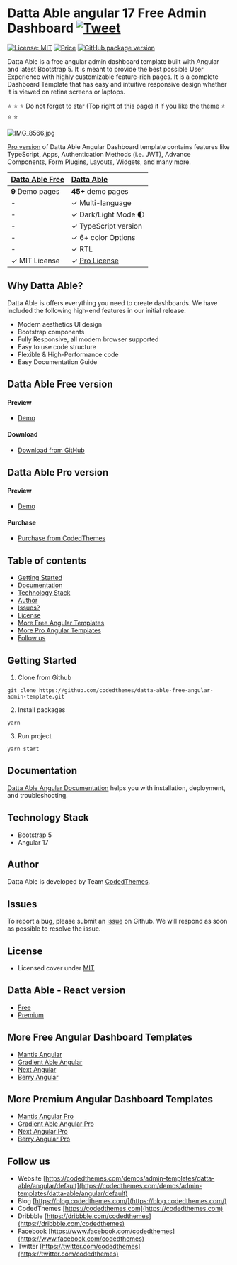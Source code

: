 # Datta Able angular 17 Free Admin Dashboard [![Tweet](https://img.shields.io/twitter/url/http/shields.io.svg?style=social)](https://twitter.com/intent/tweet?text=Get%20Datta%20%20Able%20Angular%20-%20The%20most%20beautiful%20Material%20designed%20Admin%20Dashboard%20Template%20&url=https://codedthemes.com/demos/admin-templates/datta-able/angular/default&via=codedthemes&hashtags=angular,webdev,developers,javascript)

[![License: MIT](https://img.shields.io/badge/License-MIT-yellow.svg)](https://opensource.org/licenses/MIT)
[![Price](https://img.shields.io/badge/price-FREE-0098f7.svg)](https://codedthemes.com/item/datta-able-angular-lite/)
[![GitHub package version](https://img.shields.io/github/package-json/v/codedthemes/datta-able-free-angular-admin-template)](https://github.com/codedthemes/datta-able-free-angular-admin-template/)

Datta Able is a free angular admin dashboard template built with Angular and latest Bootstrap 5. It is meant to provide the best possible User Experience with highly customizable feature-rich pages. It is a complete Dashboard Template that has easy and intuitive responsive design whether it is viewed on retina screens or laptops.

:star: :star: :star: Do not forget to star (Top right of this page) it if you like the theme :star: :star: :star:

![IMG_8566.jpg](https://org-public-assets.s3.us-west-2.amazonaws.com/Free-Version-Banners/GITHUB-FREE-ANGULAR-REPO%20-%20Datta%20Able.jpg)

[Pro version](https://codedthemes.com/demos/admin-templates/datta-able/angular/default) of Datta Able Angular Dashboard template contains features like TypeScript, Apps, Authentication Methods (i.e. JWT), Advance Components, Form Plugins, Layouts, Widgets, and many more.

| [Datta Able Free](https://codedthemes.com/demos/admin-templates/datta-able/angular/free/dashboard) | [Datta Able](https://codedthemes.com/item/datta-able-angular/)    |
| -------------------------------------------------------------------------------------------------- | :---------------------------------------------------------------- |
| **9** Demo pages                                                                                   | **45+** demo pages                                                |
| -                                                                                                  | ✓ Multi-language                                                  |
| -                                                                                                  | ✓ Dark/Light Mode 🌓                                              |
| -                                                                                                  | ✓ TypeScript version                                              |
| -                                                                                                  | ✓ 6+ color Options                                                |
| -                                                                                                  | ✓ RTL                                                             |
| ✓ MIT License                                                                                      | ✓ [Pro License](https://codedthemes.com/item/datta-able-angular/) |

## Why Datta Able?

Datta Able is offers everything you need to create dashboards. We have included the following high-end features in our initial release:

- Modern aesthetics UI design
- Bootstrap components
- Fully Responsive, all modern browser supported
- Easy to use code structure
- Flexible & High-Performance code
- Easy Documentation Guide

## Datta Able Free version

#### Preview

- [Demo](https://codedthemes.com/demos/admin-templates/datta-able/angular/free/dashboard)

#### Download

- [Download from GitHub](https://github.com/codedthemes/datta-able-free-angular-admin-template)

## Datta Able Pro version

#### Preview

- [Demo](https://codedthemes.com/demos/admin-templates/datta-able/angular/default/)

#### Purchase

- [Purchase from CodedThemes](https://codedthemes.com/item/datta-able-angular/)

## Table of contents

- [Getting Started](#getting-started)
- [Documentation](#documentation)
- [Technology Stack](#technology-stack)
- [Author](#author)
- [Issues?](#issues)
- [License](#license)
- [More Free Angular Templates](#more-free-angular-dashboard-templates)
- [More Pro Angular Templates](#more-premium-angular-dashboard-templates)
- [Follow us](#follow-us)

## Getting Started

1. Clone from Github

```
git clone https://github.com/codedthemes/datta-able-free-angular-admin-template.git
```

2. Install packages

```
yarn
```

3. Run project

```
yarn start
```

## Documentation

[Datta Able Angular Documentation](https://codedthemes.gitbook.io/datta-angular/) helps you with installation, deployment, and troubleshooting.

## Technology Stack

- Bootstrap 5
- Angular 17

## Author

Datta Able is developed by Team [CodedThemes](https://codedthemes.com).

## Issues

To report a bug, please submit an [issue](https://github.com/codedthemes/datta-able-free-angular-admin-template/issues) on Github. We will respond as soon as possible to resolve the issue.

## License

- Licensed cover under [MIT](https://github.com/codedthemes/datta-able-free-angular-admin-template/blob/master/LICENSE)

## Datta Able - React version

- [Free](https://lite.codedthemes.com/datta-able/react/default/dashboard/default)
- [Premium](https://codedthemes.com/item/datta-able-react-admin-template/)

## More Free Angular Dashboard Templates

- [Mantis Angular](https://codedthemes.com/item/mantis-angular-free-admin-template/)
- [Gradient Able Angular](https://codedthemes.com/item/gradient-able-angular-free-admin-template/)
- [Next Angular](https://codedthemes.com/item/next-free-admin-template/)
- [Berry Angular](https://codedthemes.com/item/berry-angular-free-admin-template/)

## More Premium Angular Dashboard Templates

- [Mantis Angular Pro](https://codedthemes.com/item/mantis-angular-admin-template/)
- [Gradient Able Angular Pro](https://codedthemes.com/item/gradient-able-angular-admin-template/)
- [Next Angular Pro](https://codedthemes.com/item/next-angular-admin-template/)
- [Berry Angular Pro](https://codedthemes.com/item/berry-angular-admin-dashboard-template/)

## Follow us

- Website [https://codedthemes.com/demos/admin-templates/datta-able/angular/default](https://codedthemes.com/demos/admin-templates/datta-able/angular/default)
- Blog [https://blog.codedthemes.com/](https://blog.codedthemes.com/)
- CodedThemes [https://codedthemes.com](https://codedthemes.com)
- Dribbble [https://dribbble.com/codedthemes](https://dribbble.com/codedthemes)
- Facebook [https://www.facebook.com/codedthemes](https://www.facebook.com/codedthemes)
- Twitter [https://twitter.com/codedthemes](https://twitter.com/codedthemes)
